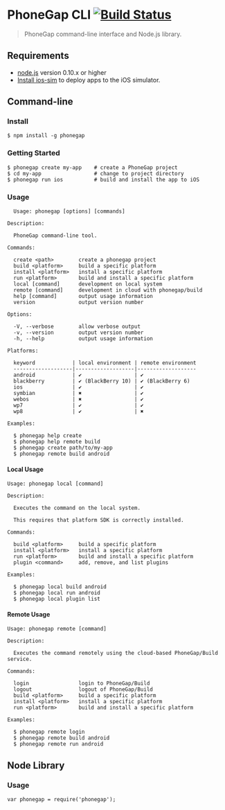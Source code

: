 # PhoneGap CLI [![Build Status][travis-ci-img]][travis-ci-url]

> PhoneGap command-line interface and Node.js library.

## Requirements
* [node.js](http://nodejs.org/) version 0.10.x or higher
* [Install ios-sim](https://github.com/phonegap/ios-sim#installation) to deploy apps to the iOS simulator.

## Command-line

### Install
    $ npm install -g phonegap

### Getting Started

    $ phonegap create my-app    # create a PhoneGap project
    $ cd my-app                 # change to project directory
    $ phonegap run ios          # build and install the app to iOS

### Usage

      Usage: phonegap [options] [commands]

    Description:

      PhoneGap command-line tool.

    Commands:

      create <path>        create a phonegap project
      build <platform>     build a specific platform
      install <platform>   install a specific platform
      run <platform>       build and install a specific platform
      local [command]      development on local system
      remote [command]     development in cloud with phonegap/build
      help [command]       output usage information
      version              output version number

    Options:

      -V, --verbose        allow verbose output
      -v, --version        output version number
      -h, --help           output usage information

    Platforms:

      keyword            | local environment | remote environment
      -------------------|-------------------|-------------------
      android            | ✔                 | ✔
      blackberry         | ✔ (BlackBerry 10) | ✔ (BlackBerry 6)
      ios                | ✔                 | ✔
      symbian            | ✖                 | ✔
      webos              | ✖                 | ✔
      wp7                | ✔                 | ✔
      wp8                | ✔                 | ✖

    Examples:

      $ phonegap help create
      $ phonegap help remote build
      $ phonegap create path/to/my-app
      $ phonegap remote build android

#### Local Usage

    Usage: phonegap local [command]

    Description:

      Executes the command on the local system.

      This requires that platform SDK is correctly installed.

    Commands:

      build <platform>     build a specific platform
      install <platform>   install a specific platform
      run <platform>       build and install a specific platform
      plugin <command>     add, remove, and list plugins

    Examples:

      $ phonegap local build android
      $ phonegap local run android
      $ phonegap local plugin list

#### Remote Usage

    Usage: phonegap remote [command]

    Description:

      Executes the command remotely using the cloud-based PhoneGap/Build service.

    Commands:

      login                login to PhoneGap/Build
      logout               logout of PhoneGap/Build
      build <platform>     build a specific platform
      install <platform>   install a specific platform
      run <platform>       build and install a specific platform

    Examples:

      $ phonegap remote login
      $ phonegap remote build android
      $ phonegap remote run android

## Node Library

### Usage

    var phonegap = require('phonegap');

[travis-ci-img]: https://secure.travis-ci.org/mwbrooks/phonegap-cli.png
[travis-ci-url]: http://travis-ci.org/mwbrooks/phonegap-cli

